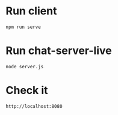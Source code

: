 # Run client

```
npm run serve
```

# Run chat-server-live

```
node server.js
```

# Check it

```
http://localhost:8080
```
